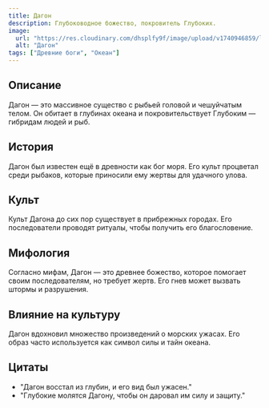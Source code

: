 ```yaml
---
title: Дагон
description: Глубоководное божество, покровитель Глубоких.
image:
  url: "https://res.cloudinary.com/dhsplfy9f/image/upload/v1740946859/lovecraft/hqdyr8isqimej46zjfl6.jpg"
  alt: "Дагон"
tags: ["Древние боги", "Океан"]
---
```


## Описание

Дагон — это массивное существо с рыбьей головой и чешуйчатым телом. Он обитает в глубинах океана и покровительствует Глубоким — гибридам людей и рыб.

## История

Дагон был известен ещё в древности как бог моря. Его культ процветал среди рыбаков, которые приносили ему жертвы для удачного улова.

## Культ

Культ Дагона до сих пор существует в прибрежных городах. Его последователи проводят ритуалы, чтобы получить его благословение.

## Мифология

Согласно мифам, Дагон — это древнее божество, которое помогает своим последователям, но требует жертв. Его гнев может вызвать штормы и разрушения.

## Влияние на культуру

Дагон вдохновил множество произведений о морских ужасах. Его образ часто используется как символ силы и тайн океана.

## Цитаты

- "Дагон восстал из глубин, и его вид был ужасен."
- "Глубокие молятся Дагону, чтобы он даровал им силу и защиту."
